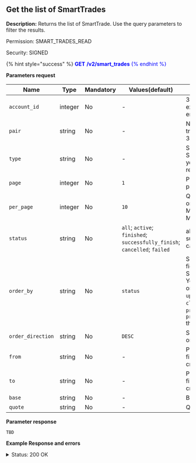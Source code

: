 ## Get the list of SmartTrades

**Description:** Returns the list of SmartTrade. Use the query parameters to filter the results.


Permission: SMART_TRADES_READ

Security: SIGNED

{% hint style="success" %}
<mark style="color:blue;background-color:white"> **GET**
<mark style="color:blue;background-color:white"> **/v2/smart_trades**
{% endhint %}


**Parameters request**

| Name | Type |	Mandatory |	Values(default)	| Description|
|------|------|-----------|-----------------|------------|
|`account_id` | integer	| No | - | 3Commas ID of the exchange account entity. |
|`pair` | string	| No | - | Name of the trading pair in 3Commas format. |
|`type` | string	| No | - | Set a type of SmartTrade what you want to get in response. |
|`page` | integer	| No | `1` | Page number for pagination.|
|`per_page` | integer	| No | `10` | Quantity of records on one page. Minimum: `1`, Maximum: `100`. |
|`status` | string	| No | `all`; `active`; `finished`; `successfully_finish`; `cancelled`; `failed` | all; active; finished; successfully_finish; cancelled; failed |
|`order_by` | string	| No | `status` | Set one of the fields to order the SmartTrade list. You can choose one of `created_at`, `updated_at`, `closed_at`, `status`, `profit`, `profit_percentage` the fields. |
|`order_direction` | string	| No | `DESC` | Set the direction of order (`ASC` or `DESC`). |
|`from` | string	| No | - | Parameter for filtering by creation date. |
|`to` | string	| No | - | Parameter for filtering by creation date. |
|`base` | string	| No | - | Base currency |
|`quote` | string	| No | - | Quote currency |


**Parameter response**

`TBD`


**Example Response and errors**


<details>

<summary>Status: 200 OK</summary>

```json
Status 200 Ok
[
    {
        "id": 28934742,
        "version": 2,
        "account": {
            "id": 32435557,
            "type": "kucoin",
            "name": "My Kucoin",
            "market": "Kucoin Spot",
            "link": "/accounts/32435557"
        },
        "pair": "USDT_DOGE",
        "instant": false,
        "status": {
            "type": "failed",
            "basic_type": "failed",
            "title": "Failed",
            "error": "You need to pass KYC on the exchange to trade on this pair"
        },
        "leverage": {
            "enabled": false
        },
        "position": {
            "type": "buy",
            "editable": false,
            "units": {
                "value": "10.0",
                "editable": false
            },
            "price": {
                "value": "0.1038",
                "value_without_commission": "0.1038",
                "editable": true
            },
            "total": {
                "value": "1.7542"
            },
            "order_type": "market",
            "status": {
                "type": "failed",
                "basic_type": "failed",
                "title": "Failed",
                "error": "You need to pass KYC on the exchange to trade on this pair"
            }
        },
        "take_profit": {
            "enabled": true,
            "price_type": "value",
            "steps": []
        },
        "stop_loss": {
            "enabled": false
        },
        "reduce_funds": {
            "steps": []
        },
        "market_close": {},
        "note": "",
        "note_raw": null,
        "skip_enter_step": false,
        "data": {
            "editable": false,
            "current_price": {
                "bid": "0.10379",
                "ask": "0.1038",
                "last": "0.10379",
                "quote_volume": "4062766.6804568596516",
                "day_change_percent": "1.2"
            },
            "target_price_type": "price",
            "orderbook_price_currency": "USDT",
            "base_order_finished": true,
            "missing_funds_to_close": "0.0",
            "liquidation_price": null,
            "average_enter_price": null,
            "average_close_price": null,
            "average_enter_price_without_commission": null,
            "average_close_price_without_commission": null,
            "panic_sell_available": false,
            "add_funds_available": false,
            "reduce_funds_available": false,
            "force_start_available": false,
            "force_process_available": false,
            "cancel_available": false,
            "finished": false,
            "base_position_step_finished": true,
            "entered_amount": "0.0",
            "entered_total": "0.0",
            "closed_amount": "0.0",
            "closed_total": "0.0",
            "commission": "0.001",
            "created_at": "2024-04-05T02:53:32.225Z",
            "updated_at": "2024-04-05T02:54:39.074Z",
            "closed_at": "2024-04-05T02:54:39.045Z",
            "type": "smart_trade"
        },
        "profit": {
            "volume": null,
            "usd": null,
            "percent": "0.0",
            "roe": null
        },
        "margin": {
            "amount": null,
            "total": null
        },
        "is_position_not_filled": true
    }
]
```

</details>